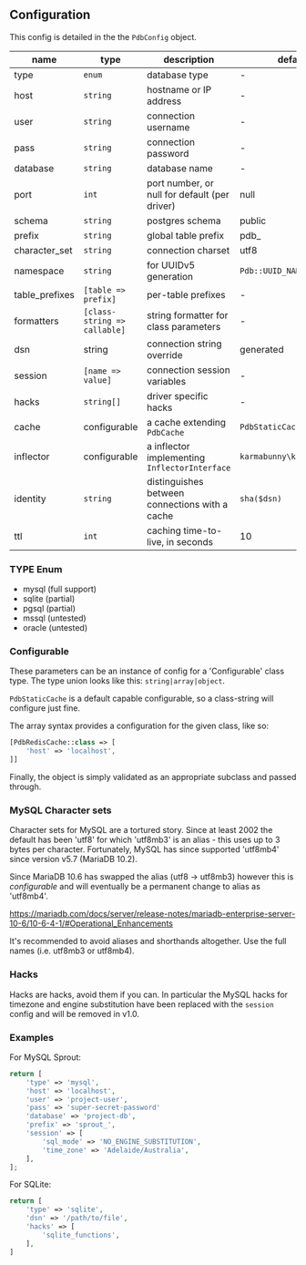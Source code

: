 
## Configuration

This config is detailed in the the `PdbConfig` object.


| name           | type                         | description                                    | default                   |
|----------------|------------------------------|------------------------------------------------|---------------------------|
| type           | `enum`                       | database type                                  | -                         |
| host           | `string`                     | hostname or IP address                         | -                         |
| user           | `string`                     | connection username                            | -                         |
| pass           | `string`                     | connection password                            | -                         |
| database       | `string`                     | database name                                  | -                         |
| port           | `int`                        | port number, or null for default (per driver)  | null                      |
| schema         | `string`                     | postgres schema                                | public                    |
| prefix         | `string`                     | global table prefix                            | pdb_                      |
| character_set  | `string`                     | connection charset                             | utf8                      |
| namespace      | `string`                     | for UUIDv5 generation                          | `Pdb::UUID_NAMESPACE`     |
| table_prefixes | `[table => prefix]`          | per-table prefixes                             | -                         |
| formatters     | `[class-string => callable]` | string formatter for class parameters          | -                         |
| dsn            | string                       | connection string override                     | generated                 |
| session        | `[name => value]`            | connection session variables                   | -                         |
| hacks          | `string[]`                   | driver specific hacks                          | -                         |
| cache          | configurable                 | a cache extending `PdbCache`                   | `PdbStaticCache`          |
| inflector      | configurable                 | a inflector implementing `InflectorInterface`  | `karmabunny\kb\Inflector` |
| identity       | `string`                     | distinguishes between connections with a cache | `sha($dsn)`               |
| ttl            | `int`                        | caching time-to-live, in seconds               | 10                        |


### TYPE Enum

 - mysql (full support)
 - sqlite (partial)
 - pgsql (partial)
 - mssql (untested)
 - oracle (untested)


### Configurable

These parameters can be an instance of config for a 'Configurable' class type. The type union looks like this: `string|array|object`.

`PdbStaticCache` is a default capable configurable, so a class-string will configure just fine.

The array syntax provides a configuration for the given class, like so:

```php
[PdbRedisCache::class => [
    'host' => 'localhost',
]]
```

Finally, the object is simply validated as an appropriate subclass and passed through.


### MySQL Character sets

Character sets for MySQL are a tortured story. Since at least 2002 the default has been 'utf8' for which 'utf8mb3' is an alias - this uses up to 3 bytes per character. Fortunately, MySQL has since supported 'utf8mb4' since version v5.7 (MariaDB 10.2).

Since MariaDB 10.6 has swapped the alias (utf8 -> utf8mb3) however this is _configurable_ and will eventually be a permanent change to alias as 'utf8mb4'.

https://mariadb.com/docs/server/release-notes/mariadb-enterprise-server-10-6/10-6-4-1/#Operational_Enhancements

It's recommended to avoid aliases and shorthands altogether. Use the full names (i.e. utf8mb3 or utf8mb4).


### Hacks

Hacks are hacks, avoid them if you can. In particular the MySQL hacks for timezone and engine substitution have been replaced with the `session` config and will be removed in v1.0.


### Examples

For MySQL Sprout:

```php
return [
    'type' => 'mysql',
    'host' => 'localhost',
    'user' => 'project-user',
    'pass' => 'super-secret-password'
    'database' => 'project-db',
    'prefix' => 'sprout_',
    'session' => [
        'sql_mode' => 'NO_ENGINE_SUBSTITUTION',
        'time_zone' => 'Adelaide/Australia',
    ],
];
```


For SQLite:

```php
return [
    'type' => 'sqlite',
    'dsn' => '/path/to/file',
    'hacks' => [
        'sqlite_functions',
    ],
]
```
